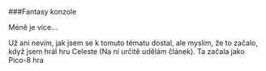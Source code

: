 ###Fantasy konzole

Méně je více...

Už ani nevím, jak jsem se k tomuto tématu dostal,
ale myslím, že to začalo, když jsem hrál hru Celeste
(Na ní určitě udělám článek). Ta začala jako Pico-8 hra
